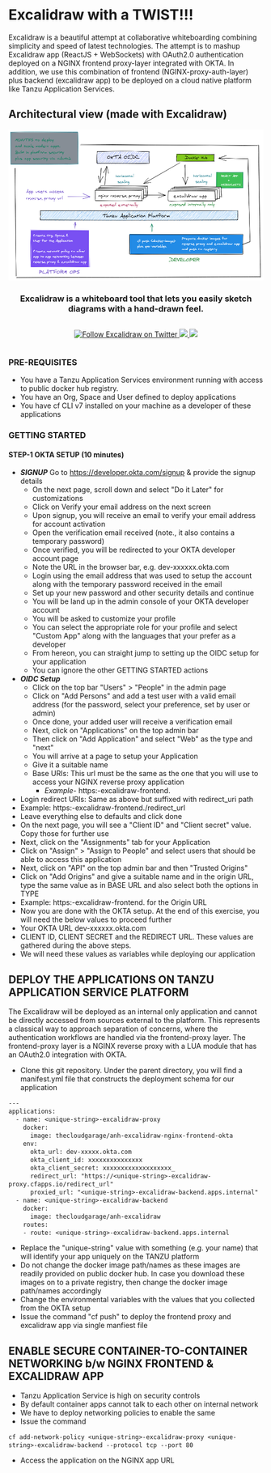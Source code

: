 # Excalidraw with a TWIST!!!
Excalidraw is a beautiful attempt at collaborative whiteboarding combining simplicity and speed of latest technologies. The attempt is to mashup Excalidraw app (ReactJS + WebSockets) with OAuth2.0 authentication deployed on a NGINX frontend proxy-layer integrated with OKTA. In addition, we use this combination of frontend (NGINX-proxy-auth-layer) plus backend (excalidraw app) to be deployed on a cloud native platform like Tanzu Application Services.

## Architectural view (made with Excalidraw)
<div align="center" style="display:flex;flex-direction:column;">
  <a href="https://excalidraw.com">
    <img src="Excalidraw-okta.png" alt="Excalidraw logo: Sketch handrawn like diagrams." />
  </a>
  <h3>Excalidraw is a whiteboard tool that lets you easily sketch diagrams with a hand-drawn feel.</h3>
  <p>
    <a href="https://twitter.com/Excalidraw">
      <img alt="Follow Excalidraw on Twitter" src="https://img.shields.io/twitter/follow/excalidraw.svg?label=follow+excalidraw&style=social&logo=twitter">
    </a>
    <a target="_blank" href="https://crowdin.com/project/excalidraw">
      <img src="https://badges.crowdin.net/excalidraw/localized.svg">
    </a>
    <a target="_blank" href="https://hub.docker.com/r/excalidraw/excalidraw">
      <img src="https://img.shields.io/docker/pulls/excalidraw/excalidraw">
    </a>
  </p>
</div>

### PRE-REQUISITES

* You have a Tanzu Application Services environment running with access to public docker hub registry.
* You have an Org, Space and User defined to deploy applications
* You have cf CLI v7 installed on your machine as a developer of these applications


### GETTING STARTED

#### STEP-1 OKTA SETUP (10 minutes)

* ***SIGNUP*** Go to https://developer.okta.com/signup & provide the signup details
  * On the next page, scroll down and select "Do it Later" for customizations
  * Click on Verify your email address on the next screen
  * Upon signup, you will receive an email to verify your email address for account activation
  * Open the verification email received (note., it also contains a temporary password)
  * Once verified, you will be redirected to your OKTA developer account page
  * Note the URL in the browser bar, e.g. dev-xxxxxx.okta.com
  * Login using the email address that was used to setup the account along with the temporary password received in the email
  * Set up your new password and other security details and continue
  * You will be land up in the admin console of your OKTA developer account
  * You will be asked to customize your profile
  * You can select the appropriate role for your profile and select "Custom App" along with the languages that your prefer as a developer
  * From hereon, you can straight jump to setting up the OIDC setup for your application
  * You can ignore the other GETTING STARTED actions
* ***OIDC Setup***
  * Click on the top bar "Users" > "People" in the admin page
  * Click on "Add Persons" and add a test user with a valid email address (for the password, select your preference, set by user or admin)
  * Once done, your added user will receive a verification email
  * Next, click on "Applications" on the top admin bar
  * Then click on "Add Application" and select "Web" as the type and "next"
  * You will arrive at a page to setup your Application
  * Give it a suitable name
  * Base URIs: This url must be the same as the one that you will use to access your NGINX reverse proxy application
    * *Example*- https:<unique-string>-excalidraw-frontend.<your-cf-apps-domain>
* Login redirect URIs: Same as above but suffixed with redirect_uri path
* Example: https:<unique-string>-excalidraw-frontend.<your-cf-apps-domain>/redirect_url
* Leave everything else to defaults and click done
* On the next page, you will see a "Client ID" and "Client secret" value. Copy those for further use
* Next, click on the "Assignments" tab for your Application
* Click on "Assign" > "Assign to People" and select users that should be able to access this application
* Next, click on "API" on the top admin bar and then "Trusted Origins"
* Click on "Add Origins" and give a suitable name and in the origin URL, type the same value as in BASE URL and also select both the options in TYPE
* Example: https:<unique-string>-excalidraw-frontend.<your-cf-apps-domain> for the Origin URL
* Now you are done with the OKTA setup. At the end of this exercise, you will need the below values to proceed further
* Your OKTA URL dev-xxxxxx.okta.com
* CLIENT ID, CLIENT SECRET and the REDIRECT URL. These values are gathered during the above steps.
* We will need these values as variables while deploying our application

## DEPLOY THE APPLICATIONS ON TANZU APPLICATION SERVICE PLATFORM

The Excalidraw will be deployed as an internal only application and cannot be directly accessed from sources external to the platform. This represents a classical way to approach separation of concerns, where the authentication workflows are handled via the frontend-proxy layer. The frontend-proxy layer is a NGINX reverse proxy with a LUA module that has an OAuth2.0 integration with OKTA.

* Clone this git repository. Under the parent directory, you will find a manifest.yml file that constructs the deployment schema for our application

```
---
applications:
  - name: <unique-string>-excalidraw-proxy
    docker:
      image: thecloudgarage/anh-excalidraw-nginx-frontend-okta
    env:
      okta_url: dev-xxxxx.okta.com
      okta_client_id: xxxxxxxxxxxxxxx
      okta_client_secret: xxxxxxxxxxxxxxxxxxx_
      redirect_url: "https://<unique-string>-excalidraw-proxy.cfapps.io/redirect_url"
      proxied_url: "<unique-string>-excalidraw-backend.apps.internal"
  - name: <unique-string>-excalidraw-backend
    docker:
      image: thecloudgarage/anh-excalidraw
    routes:
    - route: <unique-string>-excalidraw-backend.apps.internal
```

* Replace the "unique-string" value with something (e.g. your name) that will identify your app uniquely on the TANZU platform
* Do not change the docker image path/names as these images are readily provided on public docker hub. In case you download these images on to a private registry, then change the docker image path/names accordingly
* Change the environmental variables with the values that you collected from the OKTA setup
* Issue the command "cf push" to deploy the frontend proxy and excalidraw app via single manfiest file

## ENABLE SECURE CONTAINER-TO-CONTAINER NETWORKING b/w NGINX FRONTEND & EXCALIDRAW APP

* Tanzu Application Service is high on security controls
* By default container apps cannot talk to each other on internal network
* We have to deploy networking policies to enable the same
* Issue the command 
```
cf add-network-policy <unique-string>-excalidraw-proxy <unique-string>-excalidraw-backend --protocol tcp --port 80
```
* Access the application on the NGINX app URL
